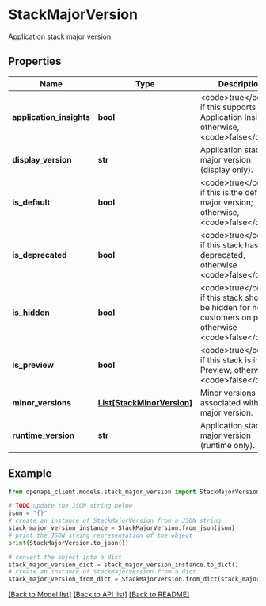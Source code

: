 # StackMajorVersion

Application stack major version.

## Properties

Name | Type | Description | Notes
------------ | ------------- | ------------- | -------------
**application_insights** | **bool** | &lt;code&gt;true&lt;/code&gt; if this supports Application Insights; otherwise, &lt;code&gt;false&lt;/code&gt;. | [optional] 
**display_version** | **str** | Application stack major version (display only). | [optional] 
**is_default** | **bool** | &lt;code&gt;true&lt;/code&gt; if this is the default major version; otherwise, &lt;code&gt;false&lt;/code&gt;. | [optional] 
**is_deprecated** | **bool** | &lt;code&gt;true&lt;/code&gt; if this stack has been deprecated, otherwise &lt;code&gt;false&lt;/code&gt;. | [optional] 
**is_hidden** | **bool** | &lt;code&gt;true&lt;/code&gt; if this stack should be hidden for new customers on portal, otherwise &lt;code&gt;false&lt;/code&gt;. | [optional] 
**is_preview** | **bool** | &lt;code&gt;true&lt;/code&gt; if this stack is in Preview, otherwise &lt;code&gt;false&lt;/code&gt;. | [optional] 
**minor_versions** | [**List[StackMinorVersion]**](StackMinorVersion.md) | Minor versions associated with the major version. | [optional] 
**runtime_version** | **str** | Application stack major version (runtime only). | [optional] 

## Example

```python
from openapi_client.models.stack_major_version import StackMajorVersion

# TODO update the JSON string below
json = "{}"
# create an instance of StackMajorVersion from a JSON string
stack_major_version_instance = StackMajorVersion.from_json(json)
# print the JSON string representation of the object
print(StackMajorVersion.to_json())

# convert the object into a dict
stack_major_version_dict = stack_major_version_instance.to_dict()
# create an instance of StackMajorVersion from a dict
stack_major_version_from_dict = StackMajorVersion.from_dict(stack_major_version_dict)
```
[[Back to Model list]](../README.md#documentation-for-models) [[Back to API list]](../README.md#documentation-for-api-endpoints) [[Back to README]](../README.md)


